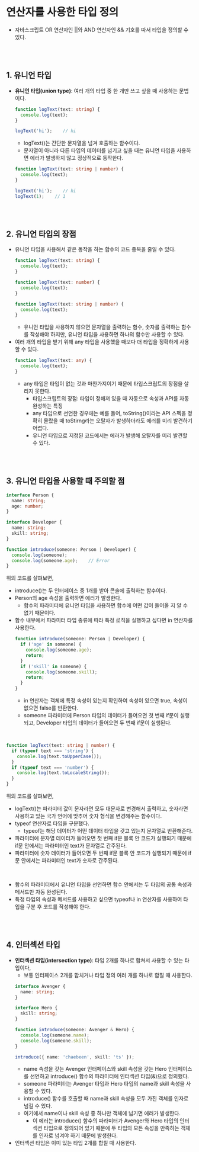 # 연산자를 사용한 타입 정의
- 자바스크립트 OR 연산자인 ||와 AND 연산자인 && 기호를 따서 타입을 정의할 수 있다.

<br>
<br>

## 1. 유니언 타입
- **유니언 타입(union type)**: 여러 개의 타입 중 한 개만 쓰고 싶을 때 사용하는 문법이다.
  ```ts
  function logText(text: string) {
    console.log(text);
  }

  logText('hi');    // hi
  ```
  - logText()는 간단한 문자열을 넘겨 호출하는 함수이다.
  - 문자열이 아니라 다른 타입의 데이터를 넘기고 싶을 때는 유니언 타입을 사용하면 에러가 발생하지 않고 정상적으로 동작한다.
  ```ts
  function logText(text: string | number) {
    console.log(text);
  }

  logText('hi');    // hi
  logText(1);    // 1
  ```

<br>
<br>

## 2. 유니언 타입의 장점
- 유니언 타입을 사용해서 같은 동작을 하는 함수의 코드 중복을 줄일 수 있다.
  ```ts
  function logText(text: string) {
    console.log(text);
  }

  function logText(text: number) {
    console.log(text);
  }
  ```
  ```ts
  function logText(text: string | number) {
    console.log(text);
  }
  ```
  - 유니언 타입을 사용하지 않으면 문자열을 출력하는 함수, 숫자를 출력하는 함수를 작성해야 하지만, 유니언 타입을 사용하면 하나의 함수만 사용할 수 있다.
- 여러 개의 타입을 받기 위해 any 타입을 사용했을 때보다 더 타입을 정확하게 사용할 수 있다.
  ```ts
  function logText(text: any) {
    console.log(text);
  }
  ```
  - any 타입은 타입이 없는 것과 마찬가지이기 때문에 타입스크립트의 장점을 살리지 못한다. 
    - 타입스크립트의 장점: 타입이 정해져 있을 때 자동으로 속성과 API를 자동 완성하는 특징
    - any 타입으로 선언한 경우에는 예를 들어, toString()이라는 API 스펙을 정확히 몰랐을 때 toStirng라는 오탈자가 발생하더라도 에러를 미리 발견하기 어렵다.
    - 유니언 타입으로 지정된 코드에서는 에러가 발생해 오탈자를 미리 발견할 수 있다.

<br>
<br>

## 3. 유니언 타입을 사용할 때 주의할 점
```ts
interface Person {
  name: string;
  age: number;
}

interface Developer {
  name: string;
  skill: string;
}

function introduce(someone: Person | Developer) {
  console.log(someone);
  console.log(someone.age);    // Error
}
```
위의 코드를 살펴보면,
- introduce()는 두 인터페이스 중 1개를 받아 콘솔에 출력하는 함수이다.
- Person의 age 속성을 출력하면 에러가 발생한다.
  - 함수의 파라미터에 유니언 타입을 사용하면 함수에 어떤 값이 들어올 지 알 수 없기 때문이다.
- 함수 내부에서 파라미터 타입 종류에 따라 특정 로직을 실행하고 싶다면 in 연산자를 사용한다.
  ```ts
  function introduce(someone: Person | Developer) {
    if ('age' in someone) {
      console.log(someone.age);
      return;
    }
    if ('skill' in someone) {
      console.log(someone.skill);
      return;
    }
  }
  ```
  - in 연산자는 객체에 특정 속성이 있는지 확인하여 속성이 있으면 true, 속성이 없으면 false를 반환한다.
  - someone 파라미터에 Person 타입의 데이터가 들어오면 첫 번째 if문이 실행되고, Developer 타입의 데이터가 들어오면 두 번째 if문이 실행된다.

<br>

```ts
function logText(text: string | number) {
  if (typeof text === 'string') {
    console.log(text.toUpperCase());
  }
  if (typeof text === 'number') {
    console.log(text.toLocaleString());
  }
}
```
위의 코드를 살펴보면,
- logText()는 파라미터 값이 문자라면 모두 대문자로 변경해서 출력하고, 숫자라면 사용하고 있는 국가 언어에 맞추어 숫자 형식을 변경해주는 함수이다.
- typeof 연산자로 타입을 구분했다.
  - typeof는 해당 데이터가 어떤 데이터 타입을 갖고 있는지 문자열로 반환해준다.
- 파라미터에 문자열 데이터가 들어오면 첫 번째 if문 블록 안 코드가 실행되기 때문에 if문 안에서는 파라미터인 text가 문자열로 간주된다.
- 파라미터에 숫자 데이터가 들어오면 두 번째 if문 블록 안 코드가 실행되기 때문에 if문 안에서는 파라미터인 text가 숫자로 간주된다.

<br>

- 함수의 파라미터에서 유니언 타입을 선언하면 함수 안에서는 두 타입의 공통 속성과 메서드만 자동 완성된다.
- 특정 타입의 속성과 메서드를 사용하고 싶으면 typeof나 in 연산자를 사용하여 타입을 구분 후 코드를 작성해야 한다.

<br>
<br>

## 4. 인터섹션 타입
- **인터섹션 타입(intersection type)**: 타입 2개를 하나로 합쳐서 사용할 수 있는 타입이다,
  - 보통 인터페이스 2개를 합치거나 타입 정의 여러 개를 하나로 합칠 때 사용한다.
  ```ts
  interface Avenger {
    name: string;
  }

  interface Hero {
    skill: string;
  }

  function introduce(someone: Avenger & Hero) {
    console.log(someone.name);    
    console.log(someone.skill);
  }

  introduce({ name: 'chaebeen', skill: 'ts' });
  ```
  - name 속성을 갖는 Avenger 인터페이스와 skill 속성을 갖는 Hero 인터페이스를 선언하고 introduce() 함수의 파라미터에 인터섹션 타입(&)으로 정의했다.
  - someone 파라미터는 Avenger 타입과 Hero 타입의 name과 skill 속성을 사용할 수 있다.
  - introduce() 함수를 호출할 때 name과 skill 속성을 모두 가진 객체를 인자로 넘길 수 있다.
  - 여기에서 name이나 skill 속성 중 하나만 객체에 넘기면 에러가 발생한다.
    - 이 에러는 introduce() 함수의 파라미터가 Avenger와 Hero 타입의 인터섹션 타입으로 정의되어 있기 때문에 두 타입의 모든 속성을 만족하는 객체를 인자로 넘겨야 하기 때문에 발생한다.
- 인터섹션 타입은 이미 있는 타입 2개를 합칠 때 사용한다.

<br>
<br>